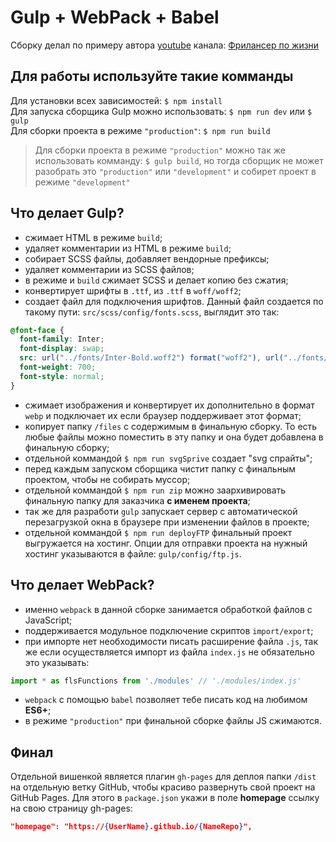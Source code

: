 # Gulp + WebPack + Babel

Сборку делал по примеру автора [youtube](https://www.youtube.com/watch?v=jU88mLuLWlk) канала: [Фрилансер по жизни](https://www.youtube.com/c/FreelancerLifeStyle)  

## Для работы используйте такие комманды

Для установки всех зависимостей: `$ npm install`  
Для запуска сборщика Gulp можно использовать: `$ npm run dev` или `$ gulp`  
Для сборки проекта в режиме `"production"`: `$ npm run build`
> Для сборки проекта в режиме `"production"` можно так же использовать комманду: `$ gulp build`, но тогда сборщик не может разобрать это `"production"` или `"development"` и собирет проект в режиме `"development"`

## Что делает Gulp?

* сжимает HTML в режиме `build`;
* удаляет комментарии из HTML в режиме `build`;
* собирает SCSS файлы, добавляет вендорные префиксы;
* удаляет комментарии из SCSS файлов;
* в режиме и `build` сжимает SCSS и делает копию без сжатия;
* конвертирует шрифты в `.ttf`, из `.ttf` в `woff/woff2`;
* создает файл для подключения шрифтов. Данный файл создается по такому пути: `src/scss/config/fonts.scss`, выглядит это так:

```scss
@font-face {
  font-family: Inter;
  font-display: swap;
  src: url("../fonts/Inter-Bold.woff2") format("woff2"), url("../fonts/Inter-Bold.woff") format("woff");
  font-weight: 700;
  font-style: normal;
}
```

* сжимает изображения и конвертирует их дополнительно в формат `webp` и подключает их если браузер поддерживает этот формат;
* копирует папку `/files` с содержимым в финальную сборку. То есть любые файлы можно поместить в эту папку и она будет добавлена в финальную сборку;
* отдельной коммандой `$ npm run svgSprive` cоздает "svg cпрайты";
* перед каждым запуском сборщика чистит папку с финальным проектом, чтобы не собирать муссор;
* отдельной коммандой `$ npm run zip` можно заархивировать финальную папку для заказчика __с именем проекта__;
* так же для разработи `gulp` запускает сервер с автоматической перезагрузкой окна в браузере при изменении файлов в проекте;
* отдельной коммандой `$ npm run deployFTP` финальный проект выгружается на хостинг. Опции для отправки проекта на нужный хостинг указываются в файле: `gulp/config/ftp.js`.

## Что делает WebPack?

* именно `webpack` в данной сборке занимается обработкой файлов c JavaScript;
* поддерживается модульное подключение скриптов `import/export`;
* при импорте нет необходимости писать расширение файла `.js`, так же если осуществляется импорт из файла `index.js` не обязательно это указывать:

```javascript
import * as flsFunctions from './modules' // './modules/index.js'
```

* `webpack` c помощью `babel` позволяет тебе писать код на любимом __ES6+__;
* в режиме `"production"` при финальной сборке файлы JS сжимаются.

## Финал

Отдельной вишенкой является плагин `gh-pages` для деплоя папки `/dist` на отдельную ветку GitHub, чтобы красиво развернуть свой проект на GitHub Pages. Для этого в `package.json` укажи в поле __homepage__ ссылку на свою страницу gh-pages:

```json
"homepage": "https://{UserName}.github.io/{NameRepo}",
```
